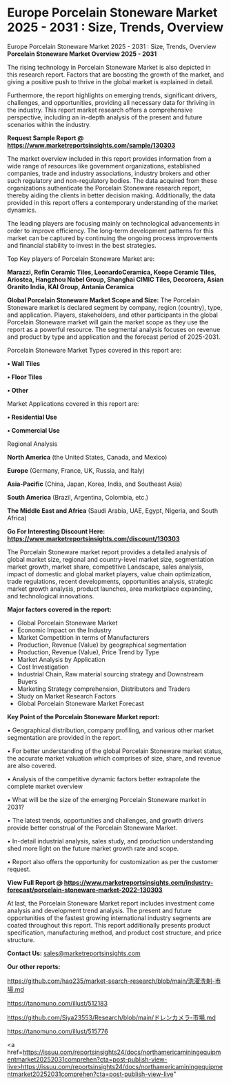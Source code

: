 # Europe Porcelain Stoneware Market 2025 - 2031 : Size, Trends, Overview
Europe Porcelain Stoneware Market 2025 - 2031 : Size, Trends, Overview
<Strong> Porcelain Stoneware Market Overview 2025 - 2031</strong>

The rising technology in Porcelain Stoneware Market is also depicted in this research report. Factors that are boosting the growth of the market, and giving a positive push to thrive in the global market is explained in detail.

Furthermore, the report highlights on emerging trends, significant drivers, challenges, and opportunities, providing all necessary data for thriving in the industry. This report market research offers a comprehensive perspective, including an in-depth analysis of the present and future scenarios within the industry.

<strong>Request Sample Report @ <a href=https://www.marketreportsinsights.com/sample/130303>https://www.marketreportsinsights.com/sample/130303</a></strong>

The market overview included in this report provides information from a wide range of resources like government organizations, established companies, trade and industry associations, industry brokers and other such regulatory and non-regulatory bodies. The data acquired from these organizations authenticate the Porcelain Stoneware research report, thereby aiding the clients in better decision making. Additionally, the data provided in this report offers a contemporary understanding of the market dynamics.

The leading players are focusing mainly on technological advancements in order to improve efficiency. The long-term development patterns for this market can be captured by continuing the ongoing process improvements and financial stability to invest in the best strategies.

Top Key players of Porcelain Stoneware Market are:

<strong>Marazzi, Refin Ceramic Tiles, LeonardoCeramica, Keope Ceramic Tiles, Ariostea, Hangzhou Nabel Group, Shanghai CIMIC Tiles, Decorcera, Asian Granito India, KAI Group, Antania Ceramica</strong>

<strong><b>Global Porcelain Stoneware Market Scope and Size:</b></strong>
The Porcelain Stoneware market is declared segment by company, region (country), type, and application. Players, stakeholders, and other participants in the global Porcelain Stoneware market will gain the market scope as they use the report as a powerful resource. The segmental analysis focuses on revenue and product by type and application and the forecast period of 2025-2031.

Porcelain Stoneware Market Types covered in this report are:

<strong>• Wall Tiles

• Floor Tiles

• Other</strong>

Market Applications covered in this report are:

<strong>• Residential Use

• Commercial Use</strong> 

Regional Analysis

<strong>North America</strong> (the United States, Canada, and Mexico)

<strong>Europe</strong> (Germany, France, UK, Russia, and Italy)

<strong>Asia-Pacific</strong> (China, Japan, Korea, India, and Southeast Asia)

<strong>South America</strong> (Brazil, Argentina, Colombia, etc.)

<strong>The Middle East and Africa</strong> (Saudi Arabia, UAE, Egypt, Nigeria, and South Africa)

<strong>Go For Interesting Discount Here: <a href=https://www.marketreportsinsights.com/discount/130303>https://www.marketreportsinsights.com/discount/130303</a></strong>

The Porcelain Stoneware market report provides a detailed analysis of global market size, regional and country-level market size, segmentation market growth, market share, competitive Landscape, sales analysis, impact of domestic and global market players, value chain optimization, trade regulations, recent developments, opportunities analysis, strategic market growth analysis, product launches, area marketplace expanding, and technological innovations.

<strong><b>Major factors covered in the report:</b></strong>
<ul>
  <li>Global Porcelain Stoneware Market </li>
  <li>Economic Impact on the Industry</li>
  <li>Market Competition in terms of Manufacturers</li>
  <li>Production, Revenue (Value) by geographical segmentation</li>
  <li>Production, Revenue (Value), Price Trend by Type</li>
  <li>Market Analysis by Application</li>
  <li>Cost Investigation</li>
  <li>Industrial Chain, Raw material sourcing strategy and Downstream Buyers</li>
  <li>Marketing Strategy comprehension, Distributors and Traders</li>
  <li>Study on Market Research Factors</li>
  <li>Global Porcelain Stoneware Market Forecast</li>
</ul>

<strong><b>Key Point of the Porcelain Stoneware Market report:</b></strong>

• Geographical distribution, company profiling, and various other market segmentation are provided in the report.

• For better understanding of the global Porcelain Stoneware market status, the accurate market valuation which comprises of size, share, and revenue are also covered.

• Analysis of the competitive dynamic factors better extrapolate the complete market overview

• What will be the size of the emerging Porcelain Stoneware market in 2031?

• The latest trends, opportunities and challenges, and growth drivers provide better construal of the Porcelain Stoneware Market.

• In-detail industrial analysis, sales study, and production understanding shed more light on the future market growth rate and scope.

• Report also offers the opportunity for customization as per the customer request.

<strong><b>View Full Report @ <a href=https://www.marketreportsinsights.com/industry-forecast/porcelain-stoneware-market-2022-130303>https://www.marketreportsinsights.com/industry-forecast/porcelain-stoneware-market-2022-130303</a></b></strong>


At last, the Porcelain Stoneware Market report includes investment come analysis and development trend analysis. The present and future opportunities of the fastest growing international industry segments are coated throughout this report. This report additionally presents product specification, manufacturing method, and product cost structure, and price structure.

<strong>Contact Us:</strong>
sales@marketreportsinsights.com

<strong>Our other reports:</strong>

<a href=https://github.com/haq235/market-search-research/blob/main/洗濯洗剤-市場.md>https://github.com/haq235/market-search-research/blob/main/洗濯洗剤-市場.md</a>

<a href=https://tanomuno.com/illust/512183>https://tanomuno.com/illust/512183</a>

<a href=https://github.com/Siya23553/Research/blob/main/ドレンカメラ-市場.md>https://github.com/Siya23553/Research/blob/main/ドレンカメラ-市場.md</a>

<a href=https://tanomuno.com/illust/515776>https://tanomuno.com/illust/515776</a>

<a href=https://issuu.com/reportsinsights24/docs/northamericaminingequipmentmarket20252031comprehen?cta=post-publish-view-live>https://issuu.com/reportsinsights24/docs/northamericaminingequipmentmarket20252031comprehen?cta=post-publish-view-live</a>"
